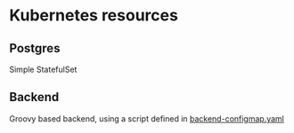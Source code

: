 # Kubernetes resources

## Postgres

Simple StatefulSet

## Backend

Groovy based backend, using a script defined in [backend-configmap.yaml]([backend-configmap.yaml)
